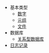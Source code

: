 - 基本类型
  - [数字](./primitive/number/README.md)
  - [元组](./primitive/tuple/README.md)
  - [文件](./primitive/file/README.md)
- 数据库
  - [关系型数据库](./db/rdb/README.md)
- [日志记录](./log/README.md)